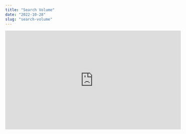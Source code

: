 ```yaml
---
title: "Search Volume"
date: "2022-10-28"
slug: "search-volume"
---
```


<iframe width="560" height="315" src="https://www.youtube.com/embed/T3OrbtTDAFA" title="YouTube video player" frameborder="0" allow="accelerometer; autoplay; clipboard-write; encrypted-media; gyroscope; picture-in-picture" allowfullscreen></iframe>
